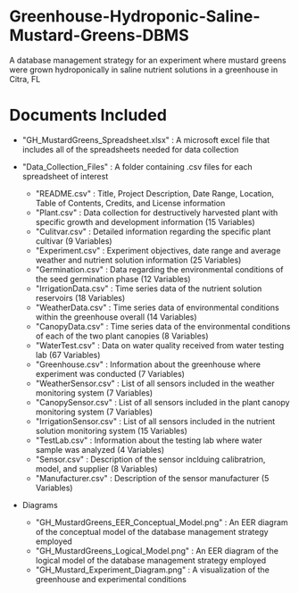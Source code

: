# Greenhouse-Hydroponic-Saline-Mustard-Greens-DBMS
A database management strategy for an experiment where mustard greens were grown hydroponically in saline nutrient solutions in a greenhouse in Citra, FL

# Documents Included
- "GH_MustardGreens_Spreadsheet.xlsx" : A microsoft excel file that includes all of the spreadsheets needed for data collection
  
- "Data_Collection_Files" : A folder containing .csv files for each spreadsheet of interest
    - "README.csv" :	Title, Project Description, Date Range, Location, Table of Contents, Credits, and License information	
    - "Plant.csv" :	Data collection for destructively harvested plant with specific growth and development information	(15 Variables)
    - "Culitvar.csv" : Detailed information regarding the specific plant cultivar	(9 Variables)
    - "Experiment.csv" :	Experiment objectives, date range and average weather and nutrient solution information	(25 Variables)
    - "Germination.csv"	: Data regarding the environmental conditions of the seed germination phase	(12 Variables)
    - "IrrigationData.csv" : Time series data of the nutrient solution reservoirs	(18 Variables)
    - "WeatherData.csv" :	Time series data of environmental conditions within the greenhouse overall	(14 Variables)
    - "CanopyData.csv"	: Time series data of the environmental conditions of each of the two plant canopies 	(8 Variables)
    - "WaterTest.csv" :	Data on water quality received from water testing lab	(67 Variables)
    - "Greenhouse.csv"	: Information about the greenhouse where experiment was conducted	(7 Variables)
    - "WeatherSensor.csv" :	List of all sensors included in the weather monitoring system	(7 Variables)
    - "CanopySensor.csv" :	List of all sensors included in the plant canopy monitoring system	(7 Variables)
    - "IrrigationSensor.csv"	: List of all sensors included in the nutrient solution monitoring system	(15 Variables)
    - "TestLab.csv" :	Information about the testing lab where water sample was analyzed	(4 Variables)
    - "Sensor.csv" :	Description of the sensor inclduing calibratrion, model, and supplier	(8 Variables)
    - "Manufacturer.csv" :	Description of the sensor manufacturer	(5 Variables)

- Diagrams
    - "GH_MustardGreens_EER_Conceptual_Model.png" : An EER diagram of the conceptual model of the database management strategy employed
    - "GH_MustardGreens_Logical_Model.png" : An EER diagram of the logical model of the database management strategy employed
    - "GH_Mustard_Experiment_Diagram.png" : A visualization of the greenhouse and experimental conditions 
